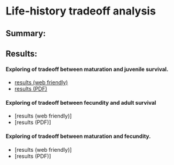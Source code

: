 # Life-history tradeoff analysis

## Summary:

## Results:

#### Exploring of tradeoff between maturation and juvenile survival.

* [results (web friendly)](https://github.com/karthikram/tradeoff/blob/master/docs/plots.md)
* [results (PDF)](https://github.com/karthikram/tradeoff/blob/master/docs/plots.pdf)

#### Exploring of tradeoff between fecundity and adult survival

* [results (web friendly)]
* [results (PDF)]

#### Exploring of tradeoff between maturation and fecundity.

* [results (web friendly)]
* [results (PDF)]

